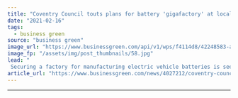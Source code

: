 ```yaml
---
title: "Coventry Council touts plans for battery 'gigafactory' at local airport site"
date: "2021-02-16"
tags: 
  - business green
source: "business green"
image_url: "https://www.businessgreen.com/api/v1/wps/f4114d8/42248583-aacb-49f4-a31b-5e298d69b967/5/West-Midlands-Gigafactory-CGI-185x114.jpg"
image_fp: "/assets/img/post_thumbnails/58.jpg"
lead: "
 Securing a factory for manufacturing electric vehicle batteries is seen as key for the UK's post-Brexit net zero agenda ..."
article_url: "https://www.businessgreen.com/news/4027212/coventry-council-touts-plans-battery-gigafactory-local-airport-site"
---
```


---
